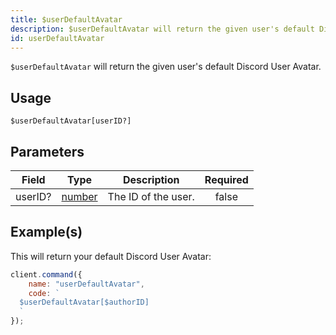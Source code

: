 ```yaml
---
title: $userDefaultAvatar
description: $userDefaultAvatar will return the given user's default Discord User Avatar.
id: userDefaultAvatar
---
```


`$userDefaultAvatar` will return the given user's default Discord User Avatar.

## Usage

```aoi
$userDefaultAvatar[userID?]
```

## Parameters

| Field   | Type                                                                                              | Description         | Required |
| ------- | ------------------------------------------------------------------------------------------------- | ------------------- | :------: |
| userID? | [number](https://developer.mozilla.org/en-US/docs/Web/JavaScript/Reference/Global_Objects/Number) | The ID of the user. |  false   |

## Example(s)

This will return your default Discord User Avatar:

```javascript
client.command({
    name: "userDefaultAvatar",
    code: `
  $userDefaultAvatar[$authorID]
  `
});
```
